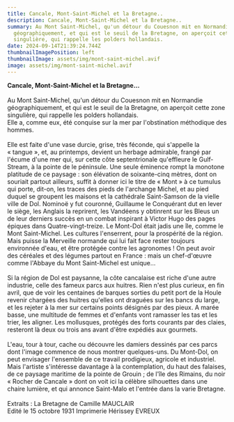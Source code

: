 ```yaml
---
title: Cancale, Mont-Saint-Michel et la Bretagne..
description: Cancale, Mont-Saint-Michel et la Bretagne..
summary: Au Mont Saint-Michel, qu'un détour du Couesnon mit en Normandie
  géographiquement, et qui est le seuil de la Bretagne, on aperçoit cette zone
  singulière, qui rappelle les polders hollandais.
date: 2024-09-14T21:39:24.744Z
thumbnailImagePosition: left
thumbnailImage: assets/img/mont-saint-michel.avif
image: assets/img/mont-saint-michel.avif
---
```

**Cancale, Mont-Saint-Michel et la Bretagne...**\
\
Au Mont Saint-Michel, qu'un détour du Couesnon mit en Normandie géographiquement, et qui est le seuil de la Bretagne, on aperçoit cette zone singulière, qui rappelle les polders hollandais.\
Elle a, comme eux, été conquise sur la mer par l'obstination méthodique des hommes.\
\
Elle est faite d'une vase durcie, grise, très féconde, qui s'appelle la « tangue », et, au printemps, devient un herbage admirable, frangé par l'écume d'une mer qui, sur cette côte septentrionale qu'effleure le Gulf-Stream, à la pointe de le péninsule. Une seule éminence rompt la monotone platitude de ce paysage : son élévation de soixante-cinq mètres, dont on souriait partout ailleurs, suffit à donner ici le titre de « Mont » à ce tumulus qui porte, dit-on, les traces des pieds de l'archange Michel, et au pied duquel se groupent les maisons et la cathédrale Saint-Samson de la vielle ville de Dol. Nominoë y fut couronné, Guillaume le Conquérant dut en lever le siège, les Anglais la reprirent, les Vandéens y obtinrent sur les Bleus un de leur derniers succès en un combat inspirant à Victor Hugo des pages épiques dans Quatre-vingt-treize. Le Mont-Dol était jadis une île, comme le Mont Saint-Michel. Les cultures l'enserrent, pour la prospérité de la région. Mais puisse la Merveille normande qui lui fait face rester toujours environnée d'eau, et être protégée contre les agronomes ! On peut avoir des céréales et des légumes partout en France : mais un chef-d'œuvre comme l'Abbaye du Mont Saint-Michel est unique...\
\
Si la région de Dol est paysanne, la côte cancalaise est riche d'une autre industrie, celle des fameux parcs aux huitres. Rien n'est plus curieux, en fin avril, que de voir les centaines de barques sorties du petit port de la Houle revenir chargées des huitres qu'elles ont draguées sur les bancs du large, et les rejeter à la mer sur certains points désignés par des pieux. A marée basse, une multitude de femmes et d'enfants vont ramasser les tas et les trier, les aligner. Les mollusques, protégés des forts courants par des claies, resteront là deux ou trois ans avant d'être expédiés aux gourmets.\
\
L'eau, tour à tour, cache ou découvre les damiers dessinés par ces parcs dont l'image commence de nous montrer quelques-uns. Du Mont-Dol, on peut envisager l'ensemble de ce travail prodigieux, agricole et industriel. Mais l'artiste s'intéresse davantage à la contemplation, du haut des falaises, de ce paysage maritime de la pointe de Grouin ; de l'île des Rimains, du noir « Rocher de Cancale » dont on voit ici la célèbre silhouettes dans une chaire lumière, et qui annonce Saint-Malo et l'entrée dans la varie Bretagne.\
\
Extraits : La Bretagne de Camille MAUCLAIR\
Edité le 15 octobre 1931 Imprimerie Hérissey EVREUX